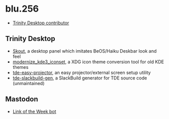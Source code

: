 # blu.256
* [Trinity Desktop contributor](https://mirror.git.trinitydesktop.org/gitea/blu.256)

## Trinity Desktop
* [Skout](https://github.com/blu256/modernize_kde3_iconset), a desktop panel which imitates BeOS/Haiku Deskbar look and feel
* [modernize_kde3_iconset](https://github.com/blu256/modernize_kde3_iconset), a XDG icon theme conversion tool for old KDE themes
* [tde-easy-projector](https://github.com/blu256/tde-easy-projector), an easy projector/external screen setup utility
* [tde-slackbuild-gen](https://github.com/blu256/tde-slackbuild-gen), a SlackBuild generator for TDE source code (unmaintained)

## Mastodon
* [Link of the Week bot](https://github.com/blu256/lotw)
